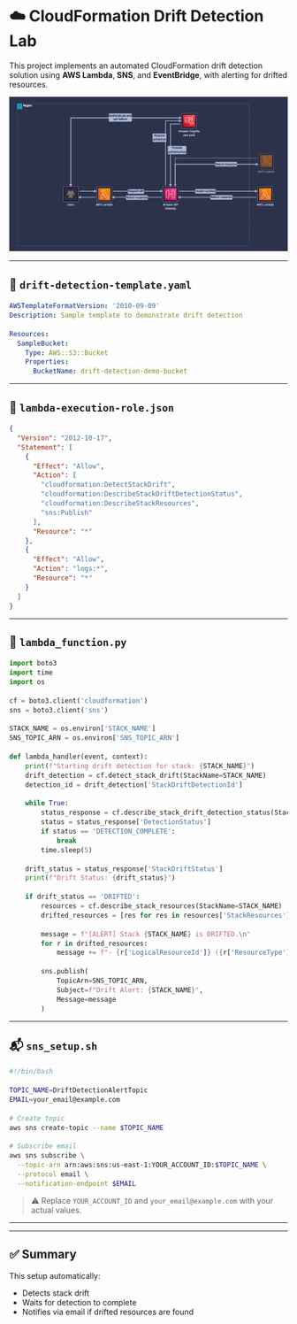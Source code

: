 
# ☁️ CloudFormation Drift Detection Lab

This project implements an automated CloudFormation drift detection solution using **AWS Lambda**, **SNS**, and **EventBridge**, with alerting for drifted resources.

![AWS CloudFormation structure](./AWS-CloudForm-Structure.png)

---

## 🧱 `drift-detection-template.yaml`

```yaml
AWSTemplateFormatVersion: '2010-09-09'
Description: Sample template to demonstrate drift detection

Resources:
  SampleBucket:
    Type: AWS::S3::Bucket
    Properties:
      BucketName: drift-detection-demo-bucket
```

---

## 🔐 `lambda-execution-role.json`

```json
{
  "Version": "2012-10-17",
  "Statement": [
    {
      "Effect": "Allow",
      "Action": [
        "cloudformation:DetectStackDrift",
        "cloudformation:DescribeStackDriftDetectionStatus",
        "cloudformation:DescribeStackResources",
        "sns:Publish"
      ],
      "Resource": "*"
    },
    {
      "Effect": "Allow",
      "Action": "logs:*",
      "Resource": "*"
    }
  ]
}
```

---

## 🐍 `lambda_function.py`

```python
import boto3
import time
import os

cf = boto3.client('cloudformation')
sns = boto3.client('sns')

STACK_NAME = os.environ['STACK_NAME']
SNS_TOPIC_ARN = os.environ['SNS_TOPIC_ARN']

def lambda_handler(event, context):
    print(f"Starting drift detection for stack: {STACK_NAME}")
    drift_detection = cf.detect_stack_drift(StackName=STACK_NAME)
    detection_id = drift_detection['StackDriftDetectionId']

    while True:
        status_response = cf.describe_stack_drift_detection_status(StackDriftDetectionId=detection_id)
        status = status_response['DetectionStatus']
        if status == 'DETECTION_COMPLETE':
            break
        time.sleep(5)

    drift_status = status_response['StackDriftStatus']
    print(f"Drift Status: {drift_status}")

    if drift_status == 'DRIFTED':
        resources = cf.describe_stack_resources(StackName=STACK_NAME)
        drifted_resources = [res for res in resources['StackResources'] if res['ResourceStatus'] != 'CREATE_COMPLETE']

        message = f"[ALERT] Stack {STACK_NAME} is DRIFTED.\n"
        for r in drifted_resources:
            message += f"- {r['LogicalResourceId']} ({r['ResourceType']}): {r['ResourceStatus']}\n"

        sns.publish(
            TopicArn=SNS_TOPIC_ARN,
            Subject=f"Drift Alert: {STACK_NAME}",
            Message=message
        )
```

---

## 📬 `sns_setup.sh`

```bash
#!/bin/bash

TOPIC_NAME=DriftDetectionAlertTopic
EMAIL=your_email@example.com

# Create topic
aws sns create-topic --name $TOPIC_NAME

# Subscribe email
aws sns subscribe \
  --topic-arn arn:aws:sns:us-east-1:YOUR_ACCOUNT_ID:$TOPIC_NAME \
  --protocol email \
  --notification-endpoint $EMAIL
```

> ⚠️ Replace `YOUR_ACCOUNT_ID` and `your_email@example.com` with your actual values.

---



---

## ✅ Summary

This setup automatically:

* Detects stack drift
* Waits for detection to complete
* Notifies via email if drifted resources are found



